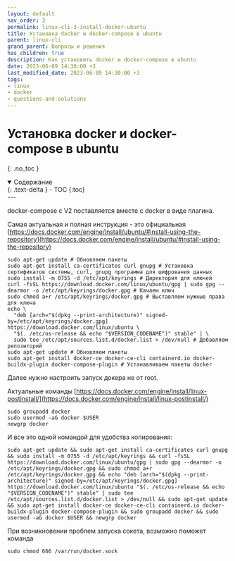 ```yaml
---
layout: default
nav_order: 3
permalink: linux-cli-3-install-docker-ubuntu
title: Установка docker и docker-compose в ubuntu
parent: linux-cli
grand_parent: Вопросы и решения
has_children: true
description: Как установить docker и docker-compose в ubuntu 
date: 2023-06-09 14:30:00 +3
last_modified_date: 2023-06-09 14:30:00 +3
tags:
- linux
- docker
- questions-and-solutions
---
```


# Установка docker и docker-compose в ubuntu
{: .no_toc }

<details open markdown="block">
  <summary>
    Содержание
  </summary>
  {: .text-delta }
- TOC
{:toc}
</details>
---

docker-compose c V2 поставляется вместе с docker в виде плагина.

Самая актуальная и полная инструкция - это официальная [https://docs.docker.com/engine/install/ubuntu/#install-using-the-repository](https://docs.docker.com/engine/install/ubuntu/#install-using-the-repository)

````shell
sudo apt-get update # Обновляем пакеты
sudo apt-get install ca-certificates curl gnupg # Установка сертификатов системы, curl, gnupg программа для шифрования данных
sudo install -m 0755 -d /etc/apt/keyrings # Директория для ключей
curl -fsSL https://download.docker.com/linux/ubuntu/gpg | sudo gpg --dearmor -o /etc/apt/keyrings/docker.gpg # Качаем ключ
sudo chmod a+r /etc/apt/keyrings/docker.gpg # Выставляем нужные права для ключа
echo \
  "deb [arch="$(dpkg --print-architecture)" signed-by=/etc/apt/keyrings/docker.gpg] https://download.docker.com/linux/ubuntu \
  "$(. /etc/os-release && echo "$VERSION_CODENAME")" stable" | \
  sudo tee /etc/apt/sources.list.d/docker.list > /dev/null # Добавляем репозиторий 
sudo apt-get update # Обновляем пакеты
sudo apt-get install docker-ce docker-ce-cli containerd.io docker-buildx-plugin docker-compose-plugin # Устанавливаем пакеты docker
````

Далее нужно настроить запуск докера не от root.

Актуальные команды [https://docs.docker.com/engine/install/linux-postinstall/](https://docs.docker.com/engine/install/linux-postinstall/)

```shell
sudo groupadd docker 
sudo usermod -aG docker $USER
newgrp docker
```

И все это одной командой для удобства копирования:

```shell
sudo apt-get update && sudo apt-get install ca-certificates curl gnupg && sudo install -m 0755 -d /etc/apt/keyrings && curl -fsSL https://download.docker.com/linux/ubuntu/gpg | sudo gpg --dearmor -o /etc/apt/keyrings/docker.gpg && sudo chmod a+r /etc/apt/keyrings/docker.gpg && echo "deb [arch="$(dpkg --print-architecture)" signed-by=/etc/apt/keyrings/docker.gpg] https://download.docker.com/linux/ubuntu "$(. /etc/os-release && echo "$VERSION_CODENAME")" stable" | sudo tee /etc/apt/sources.list.d/docker.list > /dev/null && sudo apt-get update && sudo apt-get install docker-ce docker-ce-cli containerd.io docker-buildx-plugin docker-compose-plugin && sudo groupadd docker && sudo usermod -aG docker $USER && newgrp docker
```

При возникновении проблем запуска сокета, возможно поможет команда

```shell
sudo chmod 666 /var/run/docker.sock
```

